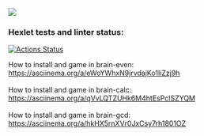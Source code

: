 <a href="https://codeclimate.com/github/worknonstop/python-project-lvl1/maintainability"><img src="https://api.codeclimate.com/v1/badges/c356ed621661028d1989/maintainability" /></a>
### Hexlet tests and linter status:
[![Actions Status](https://github.com/worknonstop/python-project-lvl1/workflows/hexlet-check/badge.svg)](https://github.com/worknonstop/python-project-lvl1/actions)

How to install and game in brain-even:<br>
https://asciinema.org/a/eWoYWhxN9jrvdajKo1IiZzj9h<br><br>
How to install and game in brain-calc:<br>
https://asciinema.org/a/qVvLQTZUHk6M4htEsPcISZYQM<br><br>
How to install and game in brain-gcd:<br>
https://asciinema.org/a/hkHX5rnXVr0JxCsy7rh1801OZ<br><br>
